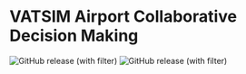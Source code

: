 # VATSIM Airport Collaborative Decision Making

![GitHub release (with filter)](https://img.shields.io/github/v/release/vacdm/vacdm-plugin-v1?label=Plugin) ![GitHub release (with filter)](https://img.shields.io/github/v/release/vacdm/vacdm?label=Backend)

<!-- ![GitHub all releases](https://img.shields.io/github/downloads/vacdm/vacdm-plugin/total) -->

<!-- ## How to download and use

## How to contribute -->
